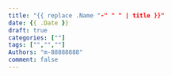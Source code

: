 ```yaml
---
title: "{{ replace .Name "-" " " | title }}"
date: {{ .Date }}
draft: true
categories: [""]
tags: ["","",""]
Authors: "m-88888888"
comment: false
---
```


